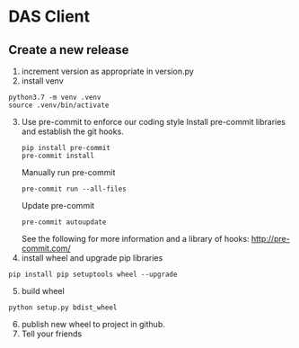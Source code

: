 # DAS Client
## Create a new release
1. increment version as appropriate in version.py
2. install venv
~~~~
python3.7 -m venv .venv
source .venv/bin/activate
~~~~
3. Use pre-commit to enforce our coding style
    Install pre-commit libraries and establish the git hooks.
    ~~~
    pip install pre-commit
    pre-commit install
    ~~~~
    Manually run pre-commit
    ~~~
    pre-commit run --all-files
    ~~~
    Update pre-commit
    ~~~
    pre-commit autoupdate
    ~~~
    See the following for more information and a library of hooks: http://pre-commit.com/
4. install wheel and upgrade pip libraries
~~~~
pip install pip setuptools wheel --upgrade
~~~~
5. build wheel
~~~~
python setup.py bdist_wheel
~~~~
6. publish new wheel to project in github.
6. Tell your friends
